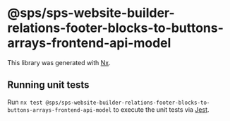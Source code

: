 # @sps/sps-website-builder-relations-footer-blocks-to-buttons-arrays-frontend-api-model

This library was generated with [Nx](https://nx.dev).

## Running unit tests

Run `nx test @sps/sps-website-builder-relations-footer-blocks-to-buttons-arrays-frontend-api-model` to execute the unit tests via [Jest](https://jestjs.io).
